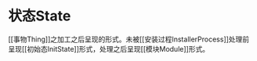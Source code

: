 # 状态State

[[事物Thing]]之加工之后呈现的形式。未被[[安装过程InstallerProcess]]处理前呈现[[初始态InitState]]形式，处理之后呈现[[模块Module]]形式。